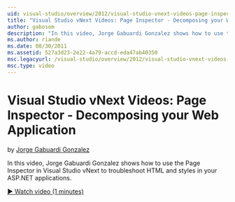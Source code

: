 ```yaml
---
uid: visual-studio/overview/2012/visual-studio-vnext-videos-page-inspector-decomposing-your-web-application
title: "Visual Studio vNext Videos: Page Inspector - Decomposing your Web Application | Microsoft Docs"
author: gabosom
description: "In this video, Jorge Gabuardi Gonzalez shows how to use the Page Inspector in Visual Studio vNext to troubleshoot HTML and styles in your ASP.NET application..."
ms.author: riande
ms.date: 08/30/2011
ms.assetid: 527a3d23-2e22-4a79-accd-eda47ab40350
msc.legacyurl: /visual-studio/overview/2012/visual-studio-vnext-videos-page-inspector-decomposing-your-web-application
msc.type: video
---
```

# Visual Studio vNext Videos: Page Inspector - Decomposing your Web Application

by [Jorge Gabuardi Gonzalez](https://github.com/gabosom)

In this video, Jorge Gabuardi Gonzalez shows how to use the Page Inspector in Visual Studio vNext to troubleshoot HTML and styles in your ASP.NET applications.

[&#9654; Watch video (1 minutes)](https://channel9.msdn.com/Blogs/ASP-NET-Site-Videos/visual-studio-vnext-videos-page-inspector-decomposing-your-web-application)
